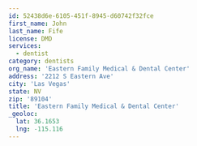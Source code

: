 ```yaml
---
id: 52438d6e-6105-451f-8945-d60742f32fce
first_name: John
last_name: Fife
license: DMD
services:
  - dentist
category: dentists
org_name: 'Eastern Family Medical & Dental Center'
address: '2212 S Eastern Ave'
city: 'Las Vegas'
state: NV
zip: '89104'
title: 'Eastern Family Medical & Dental Center'
_geoloc:
  lat: 36.1653
  lng: -115.116
---
```

